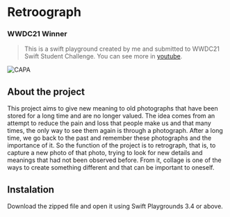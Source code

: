 # **Retroograph**
### WWDC21 Winner

>This is a swift playground created by me and submitted to WWDC21 Swift Student Challenge. You can see more in [youtube](https://youtu.be/MYVMZRC9HHI).


![CAPA](https://user-images.githubusercontent.com/85592677/200096892-34138435-18e1-44b8-9bb9-0bd0c0f13a99.png)


## About the project
This project aims to give new meaning to old photographs that have been stored for a long time and are no longer valued. The idea comes from an attempt to reduce the pain and loss that people make us and that many times, the only way to see them again is through a photograph. After a long time, we go back to the past and remember these photographs and the importance of it. So the function of the project is to retrograph, that is, to capture a new photo of that photo, trying to look for new details and meanings that had not been observed before. From it, collage is one of the ways to create something different and that can be important to oneself.

## Instalation

Download the zipped file and open it using Swift Playgrounds 3.4 or above.


